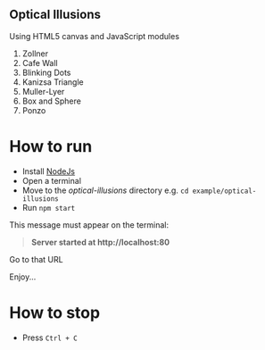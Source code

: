 ## Optical Illusions
Using HTML5 canvas and JavaScript modules

1. Zollner
2. Cafe Wall
3. Blinking Dots
4. Kanizsa Triangle
5. Muller-Lyer
6. Box and Sphere
6. Ponzo

# How to run 
- Install [NodeJs](https://nodejs.org/en/) 
- Open a terminal
- Move to the _optical-illusions_ directory e.g. `cd example/optical-illusions`
- Run `npm start`

This message must appear on the terminal: 
> **Server started at http://localhost:80**

Go to that URL

Enjoy...

# How to stop
- Press `Ctrl + C`
